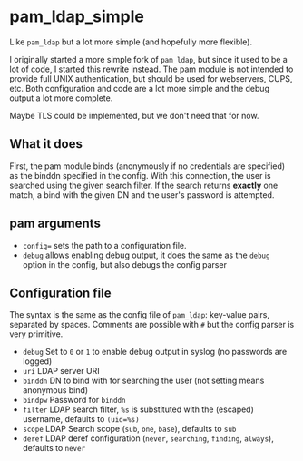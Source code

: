 # pam_ldap_simple

Like `pam_ldap` but a lot more simple (and hopefully more flexible).

I originally started a more simple fork of `pam_ldap`, but since it used to be a lot of code, I started this rewrite instead.
The pam module is not intended to provide full UNIX authentication, but should be used for webservers, CUPS, etc.
Both configuration and code are a lot more simple and the debug output a lot more complete.

Maybe TLS could be implemented, but we don't need that for now.

## What it does

First, the pam module binds (anonymously if no credentials are specified) as the binddn specified in the config.
With this connection, the user is searched using the given search filter.
If the search returns **exactly** one match, a bind with the given DN and the user's password is attempted.

## pam arguments

- `config=` sets the path to a configuration file.
- `debug` allows enabling debug output, it does the same as the `debug` option in the config, but also debugs the config parser

## Configuration file

The syntax is the same as the config file of `pam_ldap`: key-value pairs, separated by spaces.
Comments are possible with `#` but the config parser is very primitive.

- `debug` Set to `0` or `1` to enable debug output in syslog (no passwords are logged)
- `uri` LDAP server URI
- `binddn` DN to bind with for searching the user (not setting means anonymous bind)
- `bindpw` Password for `binddn`
- `filter` LDAP search filter, `%s` is substituted with the (escaped) username, defaults to `(uid=%s)`
- `scope` LDAP Search scope (`sub`, `one`, `base`), defaults to `sub`
- `deref` LDAP deref configuration (`never`, `searching`, `finding`, `always`), defaults to `never`
